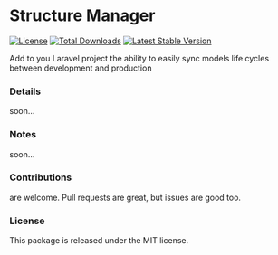 <!--h-->
# Structure Manager
[![License](https://poser.pugx.org/laravel-enso/dbsyncmigrations/license)](https://https://packagist.org/packages/laravel-enso/dbsyncmigrations)
[![Total Downloads](https://poser.pugx.org/laravel-enso/dbsyncmigrations/downloads)](https://packagist.org/packages/laravel-enso/dbsyncmigrations)
[![Latest Stable Version](https://poser.pugx.org/laravel-enso/dbsyncmigrations/version)](https://packagist.org/packages/laravel-enso/dbsyncmigrations)
<!--/h-->

Add to you Laravel project the ability to easily sync models life cycles between development and production

### Details

soon...

### Notes

soon...

<!--h-->
### Contributions

are welcome. Pull requests are great, but issues are good too.

### License

This package is released under the MIT license.
<!--/h-->